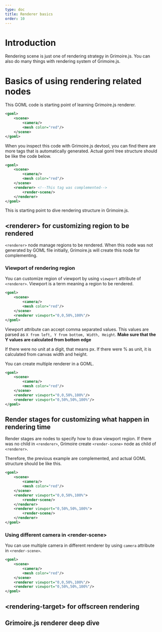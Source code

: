 ```yaml
---
type: doc
title: Renderer basics
order: 10
---
```


# Introduction

Rendering scene is just one of rendering strategy in Grimoire.js. You can also do many things with rendering system of Grimoire.js.

# Basics of using rendering related nodes

This GOML code is starting point of learning Grimoire.js renderer.

```xml
<goml>
    <scene>
        <camera/>
        <mesh color="red"/>
    </scene>
</goml>
```

When you inspect this code with Grimoire.js devtool, you can find there are more tags that is automatically generated. Actual goml tree structure should be like the code below.

```xml
<goml>
    <scene>
        <camera/>
        <mesh color="red"/>
    </scene>
    <renderer> <!--This tag was complemented-->
        <render-scene/>
    </renderer>
</goml>
```

This is starting point to dive rendering structure in Grimoire.js.

## \<renderer> for customizing region to be rendered

`<renderer>` node manage regions to be rendered. When this node was not generated by GOML file initially, Grimoire.js will create this node for complementing.

### Viewport of rendering region

You can customize region of viewport by using `viewport` attribute of `<renderer>`. Viewport is a term meaning a region to be rendered.

```xml
<goml>
    <scene>
        <camera/>
        <mesh color="red"/>
    </scene>
    <renderer viewport="0,0,50%,100%"/>
</goml>
```

Viewport attribute can accept comma separated values. This values are parsed as `X from left, Y from bottom, Width, Height`. **Make sure that the Y values are calculated from bottom edge**

If there were no unit at a digit, that means px. If there were % as unit, it is calculated from canvas width and height.

You can create multiple renderer in a GOML.


```xml
<goml>
    <scene>
        <camera/>
        <mesh color="red"/>
    </scene>
    <renderer viewport="0,0,50%,100%"/>
    <renderer viewport="0,50%,50%,100%"/>
</goml>
```

## Render stages for customizing what happen in rendering time

Render stages are nodes to specify how to draw viewport region. If there was no child in `<renderer>`, Grimoire create `<render-scene>` node as child of `<renderer>`.

Therefore, the previous example are complemented, and actual GOML structure should be like this.

```xml
<goml>
    <scene>
        <camera/>
        <mesh color="red"/>
    </scene>
    <renderer viewport="0,0,50%,100%">
        <render-scene/>
    </renderer>
    <renderer viewport="0,50%,50%,100%">
        <render-scene/>
    </renderer>
</goml>
```

### Using different camera in \<render-scene>

You can use multiple camera in different renderer by using `camera` attribute in `<render-scene>`.

```xml
<goml>
    <scene>
        <camera/>
        <mesh color="red"/>
    </scene>
    <renderer viewport="0,0,50%,100%"/>
    <renderer viewport="0,50%,50%,100%"/>
</goml>
```

## \<rendering-target> for offscreen rendering


## Grimoire.js renderer deep dive


